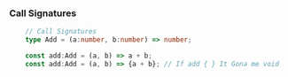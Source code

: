 ### Call Signatures

```typescript
    // Call Signatures
    type Add = (a:number, b:number) => number;

    const add:Add = (a, b) => a + b;
    const add:Add = (a, b) => {a + b}; // If add { } It Gona me void
```
